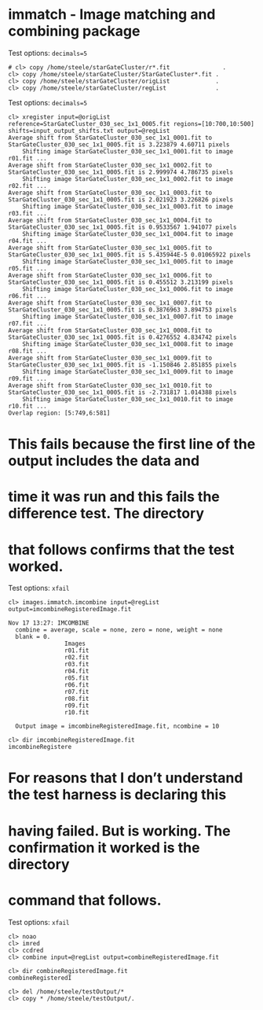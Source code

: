 ﻿# immatch - Image matching and combining package


Test options: `decimals=5`
```
# cl> copy /home/steele/starGateCluster/r*.fit               .
cl> copy /home/steele/starGateCluster/StarGateCluster*.fit .
cl> copy /home/steele/starGateCluster/origList             .
cl> copy /home/steele/starGateCluster/regList              .
```
Test options: `decimals=5`
```
cl> xregister input=@origList reference=StarGateCluster_030_sec_1x1_0005.fit regions=[10:700,10:500] shifts=input_output_shifts.txt output=@regList
Average shift from StarGateCluster_030_sec_1x1_0001.fit to StarGateCluster_030_sec_1x1_0005.fit is 3.223879 4.60711 pixels
	Shifting image StarGateCluster_030_sec_1x1_0001.fit to image r01.fit ...
Average shift from StarGateCluster_030_sec_1x1_0002.fit to StarGateCluster_030_sec_1x1_0005.fit is 2.999974 4.786735 pixels
	Shifting image StarGateCluster_030_sec_1x1_0002.fit to image r02.fit ...
Average shift from StarGateCluster_030_sec_1x1_0003.fit to StarGateCluster_030_sec_1x1_0005.fit is 2.021923 3.226826 pixels
	Shifting image StarGateCluster_030_sec_1x1_0003.fit to image r03.fit ...
Average shift from StarGateCluster_030_sec_1x1_0004.fit to StarGateCluster_030_sec_1x1_0005.fit is 0.9533567 1.941077 pixels
	Shifting image StarGateCluster_030_sec_1x1_0004.fit to image r04.fit ...
Average shift from StarGateCluster_030_sec_1x1_0005.fit to StarGateCluster_030_sec_1x1_0005.fit is 5.435944E-5 0.01065922 pixels
	Shifting image StarGateCluster_030_sec_1x1_0005.fit to image r05.fit ...
Average shift from StarGateCluster_030_sec_1x1_0006.fit to StarGateCluster_030_sec_1x1_0005.fit is 0.455512 3.213199 pixels
	Shifting image StarGateCluster_030_sec_1x1_0006.fit to image r06.fit ...
Average shift from StarGateCluster_030_sec_1x1_0007.fit to StarGateCluster_030_sec_1x1_0005.fit is 0.3876963 3.894753 pixels
	Shifting image StarGateCluster_030_sec_1x1_0007.fit to image r07.fit ...
Average shift from StarGateCluster_030_sec_1x1_0008.fit to StarGateCluster_030_sec_1x1_0005.fit is 0.4276552 4.834742 pixels
	Shifting image StarGateCluster_030_sec_1x1_0008.fit to image r08.fit ...
Average shift from StarGateCluster_030_sec_1x1_0009.fit to StarGateCluster_030_sec_1x1_0005.fit is -1.150846 2.851855 pixels
	Shifting image StarGateCluster_030_sec_1x1_0009.fit to image r09.fit ...
Average shift from StarGateCluster_030_sec_1x1_0010.fit to StarGateCluster_030_sec_1x1_0005.fit is -2.731817 1.014388 pixels
	Shifting image StarGateCluster_030_sec_1x1_0010.fit to image r10.fit ...
Overlap region: [5:749,6:581]
```

# This fails because the first line of the output includes the data and
# time it was run and this fails the difference test. The directory
# that follows confirms that the test worked.

Test options: `xfail`
```
cl> images.immatch.imcombine input=@regList output=imcombineRegisteredImage.fit

Nov 17 13:27: IMCOMBINE
  combine = average, scale = none, zero = none, weight = none
  blank = 0.
                Images 
                r01.fit
                r02.fit
                r03.fit
                r04.fit
                r05.fit
                r06.fit
                r07.fit
                r08.fit
                r09.fit
                r10.fit

  Output image = imcombineRegisteredImage.fit, ncombine = 10

```

```
cl> dir imcombineRegisteredImage.fit
imcombineRegistere
```

# For reasons that I don’t understand the test harness is declaring this
# having failed. But is working. The confirmation it worked is the directory
# command that follows.

Test options: `xfail`
```
cl> noao
cl> imred
cl> ccdred
cl> combine input=@regList output=combineRegisteredImage.fit

```

```
cl> dir combineRegisteredImage.fit 
combineRegisteredI
```

```
cl> del /home/steele/testOutput/*
cl> copy * /home/steele/testOutput/.
```


